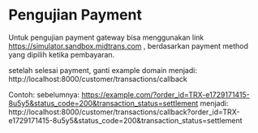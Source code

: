 # Pengujian Payment

Untuk pengujian payment gateway bisa menggunakan link https://simulator.sandbox.midtrans.com , berdasarkan payment method yang dipilih ketika pembayaran.

setelah selesai payment, ganti example domain menjadi:
http://localhost:8000/customer/transactions/callback

Contoh:
sebelumnya: https://example.com/?order_id=TRX-e1729171415-8u5y5&status_code=200&transaction_status=settlement
menjadi: http://localhost:8000/customer/transactions/callback?order_id=TRX-e1729171415-8u5y5&status_code=200&transaction_status=settlement